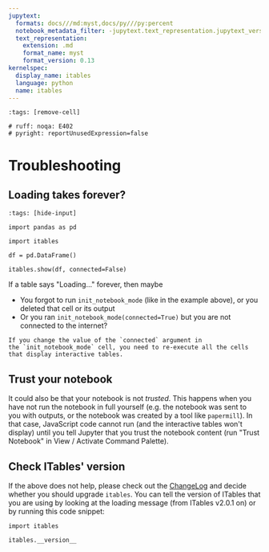 ```yaml
---
jupytext:
  formats: docs///md:myst,docs/py///py:percent
  notebook_metadata_filter: -jupytext.text_representation.jupytext_version
  text_representation:
    extension: .md
    format_name: myst
    format_version: 0.13
kernelspec:
  display_name: itables
  language: python
  name: itables
---
```


```{code-cell} ipython3
:tags: [remove-cell]

# ruff: noqa: E402
# pyright: reportUnusedExpression=false
```

# Troubleshooting

## Loading takes forever?

```{code-cell} ipython3
:tags: [hide-input]

import pandas as pd

import itables

df = pd.DataFrame()

itables.show(df, connected=False)
```

If a table says "Loading..." forever, then maybe
- You forgot to run `init_notebook_mode` (like in the example above), or you deleted that cell or its output
- Or you ran `init_notebook_mode(connected=True)` but you are not connected to the internet?

```{tip}
If you change the value of the `connected` argument in
the `init_notebook_mode` cell, you need to re-execute all the cells
that display interactive tables.
```

## Trust your notebook

It could also be that your notebook is not _trusted_. This happens when you
have not run the notebook in full yourself (e.g. the notebook was sent to you with outputs,
or the notebook was created by a tool like `papermill`). In that case, JavaScript
code cannot run (and the interactive tables won't display)
until you tell Jupyter that you trust the notebook content
(run "Trust Notebook" in View / Activate Command Palette).

## Check ITables' version

If the above does not help, please check out the [ChangeLog](changelog.md)
and decide whether you should upgrade `itables`. You can tell the version
of ITables that you are using by looking at the loading message (from ITables v2.0.1 on)
or by running this code snippet:

```{code-cell} ipython3
import itables

itables.__version__
```
